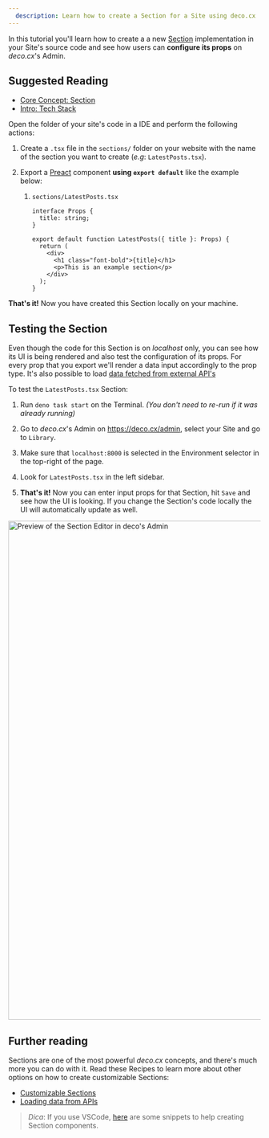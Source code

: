 ```yaml
---
  description: Learn how to create a Section for a Site using deco.cx
---
```


In this tutorial you'll learn how to create a a new
[Section](/docs/en/concepts/section) implementation in your Site's source code
and see how users can **configure its props** on _deco.cx_'s Admin.

## Suggested Reading

- [Core Concept: Section](/docs/en/concepts/section)
- [Intro: Tech Stack](http:///docs/en/introduction/tech-stack)

Open the folder of your site's code in a IDE and perform the following actions:

1. Create a `.tsx` file in the `sections/` folder on your website with the name
   of the section you want to create (_e.g_: `LatestPosts.tsx`).

2. Export a [Preact](https://preactjs.com/) component **using `export default`**
   like the example below:

   1. `sections/LatestPosts.tsx`

      ```tsx
      interface Props {
        title: string;
      }

      export default function LatestPosts({ title }: Props) {
        return (
          <div>
            <h1 class="font-bold">{title}</h1>
            <p>This is an example section</p>
          </div>
        );
      }
      ```

**That's it!** Now you have created this Section locally on your machine.

## Testing the Section

Even though the code for this Section is on _localhost_ only, you can see how
its UI is being rendered and also test the configuration of its props. For every
prop that you export we'll render a data input accordingly to the prop type.
It's also possible to load
[data fetched from external API's](/docs/en/tutorials/data-fetching)

To test the `LatestPosts.tsx` Section:

1. Run `deno task start` on the Terminal. _(You don't need to re-run if it was
   already running)_

2. Go to _deco.cx_'s Admin on https://deco.cx/admin, select your Site and go to
   `Library`.

3. Make sure that `localhost:8000` is selected in the Environment selector in
   the top-right of the page.

4. Look for `LatestPosts.tsx` in the left sidebar.

5. **That's it!** Now you can enter input props for that Section, hit `Save` and
   see how the UI is looking. If you change the Section's code locally the UI
   will automatically update as well.

<img width="994" alt="Preview of the Section Editor in deco's Admin" src="https://user-images.githubusercontent.com/18706156/225371920-e1c35a7a-c994-4b96-b9bd-554caab02455.png">

## Further reading

Sections are one of the most powerful _deco.cx_ concepts, and there's much more
you can do with it. Read these Recipes to learn more about other options on how
to create customizable Sections:

- [Customizable Sections](/docs/en/recipes/customizable-sections)
- [Loading data from APIs](/docs/en/tutorials/data-fetching)

> _Dica_: If you use VSCode,
> [here](https://gist.github.com/lucis/9ac9756ce7df18033d53e5c03ad8a62d) are
> some snippets to help creating Section components.
